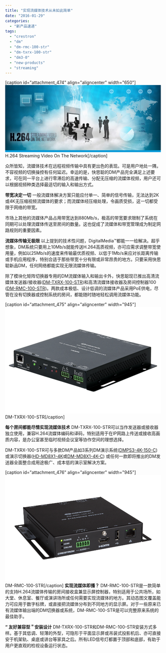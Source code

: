 ```yaml
---
title: "实现流媒体技术从未如此简单"
date: "2016-01-29"
categories: 
  - "新产品速递"
tags: 
  - "crestron"
  - "dm"
  - "dm-rmc-100-str"
  - "dm-txrx-100-str"
  - "dm3-0"
  - "new-products"
  - "streaming"
---
```


\[caption id="attachment\_474" align="aligncenter" width="650"\]![H.264 Streaming Video On The Network](/assets/images/Streaming_Hearder_20160128.jpg) H.264 Streaming Video On The Network\[/caption\]

众所皆知，流媒体技术在远程视频传输中具有更出色的表现。可是用户地处一隅，不容视频的切换操控有任何延迟。幸运的是，快思聪的DM产品完全满足上述要求，可在同一平台上进行零滞后的高速传输、分配无压缩的流媒体视频，用户还可以根据视频种类选择最适切的输入和输出方式。

**带宽决定一切** 一般流媒体解决方案只能应付单一、简单的信号传输，无法达到2K或4K无压缩视频流媒体的要求；而流媒体经压缩处理，令画质受损，这一切都受限于网络的带宽。

市场上其他的流媒体产品占用带宽达到880Mb/s，极高的带宽要求限制了系统在同期可以处理流媒体传送至房间的数量。这也促成了流媒体和带宽管理成为制定网路规则的重要因素。

**流媒体传输无极限** 以上提到的技术性问题，DigitalMedia™都能一一给解决。超乎想象，DM系统只要用上10Mb/s就能传送H.264高质视频，亦可应需求调整带宽使用量，例如以25Mb/s的速度来传输最优质视频、以低于1Mb/s来应对长距离传输或手机应用程序，特别合适于那些带宽十分有限或非常昂贵的地方。只要采用快思聪新品DM，任何网络都能实现无限流媒体传输。

除了模块化矩阵切换器专用的DM流媒体输入和输出卡外，快思聪现已推出高清流媒体发送器/接收器([DM-TXRX-100-STR](http://crestron.com/products/model/DM-TXRX-100-STR))和高清流媒体接收器及房间控制器100 ([DM-RMC-100-STR](http://crestron.com/products/model/DM-RMC-100-STR))。两款成本极低、设计低调的流媒体产品采用PoE供电，尽管在没有切换器或控制系统的房间，都能随时随地轻松调用流媒体功能。

\[caption id="attachment\_475" align="aligncenter" width="945"\]![DM-TXRX-100-STR](/assets/images/a-DM-TXRX-100-STR.png) DM-TXRX-100-STR\[/caption\]

**每个房间都能尽情实现流媒体技术** DM-TXRX-100-STR可以当作发送器或接收器独立使用，兼容H.264流媒体编码和译码，特别适用于在IP网路上传送或接收高画质内容，是办公室甚至临时视频会议室等协作空间的理想选择。

DM-TXRX-100-STR可与多款DM产品如3系列DM演示系统([DMPS3-4K-150-C](http://crestron.com/products/model/DMPS3-4K-150-C))或演示切换器([HD-MD8X1-4K](http://crestron.com/products/model/HD-MD8X1-4K)或[DM-MD8X1-4K-C](http://crestron.com/products/model/DM-MD8X1-4K-C)) 或任何一款即将推出的DM发送器全面整合成用途极广、成本低的演示室解决方案。

\[caption id="attachment\_476" align="aligncenter" width="945"\]![DM-RMC-100-STR](/assets/images/a-DM-RMC-100-STR.png) DM-RMC-100-STR\[/caption\] **实现流媒体即播？** DM-RMC-100-STR是一款简单的支持H.264流媒体传输的房间接收盒兼显示屏控制器，特别适用于公共场所，如大堂、休息室、餐厅或演讲场所或任何需要实现流媒体的地方。其动态图文覆盖能力可应用于数字标牌，或直接把流媒体分布到不同地方的显示屏。对于一些原来已有流媒体输出端的DM切换器或系统，DM-RMC-100-STR是可以完整原来系统的最佳助手。

**“ 友好兼容型＂安装设计** DM-TXRX-100-STR和DM-RMC-100-STR安装方式多样。基于其低调、轻薄的外型，可隐形于平面显示屏或吊装式投影机后、亦可直接安于机架轨、桌底或讲台等家具之后。所有LED信号灯都置于顶部和底部，有助于用户更直观的检视设备运行状态。
